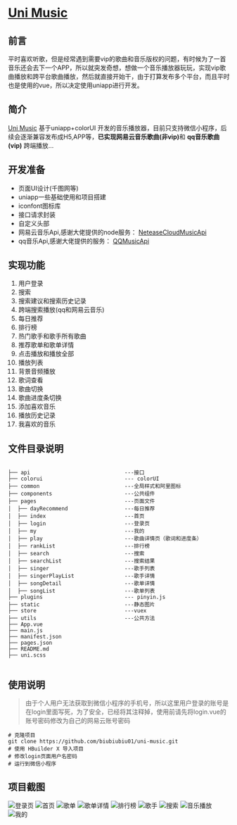 
  <a href="https://github.com/biubiubiu01/uni-music/">
   <h1 align="left"> Uni Music</h1>
  </a>

## 前言
平时喜欢听歌，但是经常遇到需要vip的歌曲和音乐版权的问题，有时候为了一首音乐还会去下一个APP，所以就突发奇想，想做一个音乐播放器玩玩，实现vip歌曲播放和跨平台歌曲播放，然后就直接开始干，由于打算发布多个平台，而且平时也是使用的vue，所以决定使用uniapp进行开发。

## 简介

[Uni Music](https://github.com/biubiubiu01/uni-music/) 基于uniapp+colorUI 开发的音乐播放器，目前只支持微信小程序，后续会逐渐兼容发布成H5,APP等，<b>已实现网易云音乐歌曲(非vip)</b>和 <b>qq音乐歌曲(vip)</b> 跨端播放...

## 开发准备

* 页面UI设计(千图网等)
* uniapp一些基础使用和项目搭建
* iconfont图标库
* 接口请求封装
* 自定义头部
* 网易云音乐Api,感谢大佬提供的node服务： <a href="https://github.com/Binaryify/NeteaseCloudMusicApi">NeteaseCloudMusicApi</a>
* qq音乐Api,感谢大佬提供的服务： <a href="https://github.com/jsososo/QQMusicApi">QQMusicApi</a>

## 实现功能
1. 用户登录
1. 搜索
1. 搜索建议和搜索历史记录
1. 跨端搜索播放(qq和网易云音乐)
1. 每日推荐
1. 排行榜
1. 热门歌手和歌手所有歌曲
1. 推荐歌单和歌单详情
1. 点击播放和播放全部
1. 播放列表
1. 背景音频播放
1. 歌词查看
1. 歌曲切换
1. 歌曲进度条切换
1. 添加喜欢音乐
1. 播放历史记录
1. 我喜欢的音乐

## 文件目录说明
```

├── api                              ---接口  
├── colorui                          --- colorUI  
├── common                           ---全局样式和阿里图标 
├── components                       ---公共组件  
├── pages                            ---页面文件 
│  ├── dayRecommend                  ---每日推荐    
│  ├── index                         ---首页
│  ├── login                         ---登录页
│  ├── my                            ---我的
│  ├── play                          ---歌曲详情页（歌词和进度条）
│  ├── rankList                      ---排行榜
│  ├── search                        ---搜索
│  ├── searchList                    ---搜索结果
│  ├── singer                        ---歌手列表
│  ├── singerPlayList                ---歌手详情
│  ├── songDetail                    ---歌单详情
│  ├── songList                      ---歌单列表
├── plugins                          --- pinyin.js
├── static                           ---静态图片
├── store                            ---vuex
├── utils                            ---公共方法
├── App.vue
├── main.js
├── manifest.json
├── pages.json         
├── README.md
├── uni.scss            


```

## 使用说明
> 由于个人用户无法获取到微信小程序的手机号，所以这里用户登录的账号是在login里面写死，为了安全，已经将其注释掉，使用前请先将login.vue的账号密码修改为自己的网易云账号密码


```
# 克隆项目
git clone https://github.com/biubiubiu01/uni-music.git
# 使用 HBuilder X 导入项目
# 修改login页面用户名密码
# 运行到微信小程序
```


## 项目截图

![登录页](http://qny35rvpf.hn-bkt.clouddn.com/imagelogin.jpg)
![首页](http://qny35rvpf.hn-bkt.clouddn.com/imageindex.jpg)
![歌单](http://qny35rvpf.hn-bkt.clouddn.com/imagelogin.jpg)
![歌单详情](http://qny35rvpf.hn-bkt.clouddn.com/imagesongDetail.jpg)
![排行榜](http://qny35rvpf.hn-bkt.clouddn.com/imagesong.jpg)
![歌手](http://qny35rvpf.hn-bkt.clouddn.com/imagesinger.jpg)
![搜索](http://qny35rvpf.hn-bkt.clouddn.com/imagesearch.jpg)
![音乐播放](http://qny35rvpf.hn-bkt.clouddn.com/imageplay.jpg)
![我的](http://qny35rvpf.hn-bkt.clouddn.com/imagemy.jpg)





